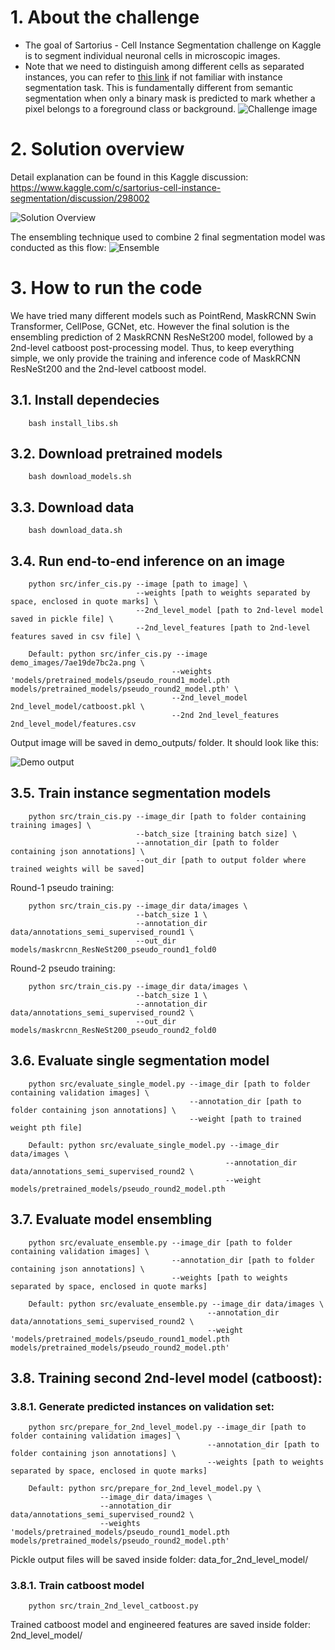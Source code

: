 # 1. About the challenge
- The goal of Sartorius - Cell Instance Segmentation challenge on Kaggle is to segment individual neuronal cells in microscopic images. 
- Note that we need to distinguish among different cells as separated instances, you can refer to [this link](https://serengetitech.com/tech/deep-learning-instance-segmentation/) if not familiar with instance segmentation task. This is fundamentally different from semantic segmentation when only a binary mask is predicted to mark whether a pixel belongs to a foreground class or background. 
![Challenge image](/materials/challenge_img.png "Image taken from the challenge homepage")


# 2. Solution overview
Detail explanation can be found in this Kaggle discussion: https://www.kaggle.com/c/sartorius-cell-instance-segmentation/discussion/298002

![Solution Overview](/materials/Overview.jpg "Overview of our solution")

The ensembling technique used to combine 2 final segmentation model was conducted as this flow:
![Ensemble](/materials/EnsembleFlow2.jpg "Ensembling technique")

# 3. How to run the code
We have tried many different models such as PointRend, MaskRCNN Swin Transformer, CellPose, GCNet, etc. However the final solution is the ensembling prediction of 2 MaskRCNN ResNeSt200 model, followed by a 2nd-level catboost post-processing model. Thus, to keep everything simple, we only provide the training and inference code of MaskRCNN ResNeSt200 and the 2nd-level catboost model.
## 3.1. Install dependecies
````
    bash install_libs.sh
```` 
## 3.2. Download pretrained models
````
    bash download_models.sh
````
## 3.3. Download data
````
    bash download_data.sh
````
## 3.4. Run end-to-end inference on an image
````
    python src/infer_cis.py --image [path to image] \
                            --weights [path to weights separated by space, enclosed in quote marks] \
                            --2nd_level_model [path to 2nd-level model saved in pickle file] \
                            --2nd_level_features [path to 2nd-level features saved in csv file] \
    
    Default: python src/infer_cis.py --image demo_images/7ae19de7bc2a.png \
                                    --weights 'models/pretrained_models/pseudo_round1_model.pth models/pretrained_models/pseudo_round2_model.pth' \
                                    --2nd_level_model 2nd_level_model/catboost.pkl \
                                    --2nd 2nd_level_features 2nd_level_model/features.csv
````
Output image will be saved in demo_outputs/ folder. It should look like this:

![Demo output](demo_outputs/7ae19de7bc2a.png "Demo output")

## 3.5. Train instance segmentation models
````
    python src/train_cis.py --image_dir [path to folder containing training images] \
                            --batch_size [training batch size] \
                            --annotation_dir [path to folder containing json annotations] \
                            --out_dir [path to output folder where trained weights will be saved]
````

Round-1 pseudo training:
````
    python src/train_cis.py --image_dir data/images \
                            --batch_size 1 \
                            --annotation_dir data/annotations_semi_supervised_round1 \
                            --out_dir models/maskrcnn_ResNeSt200_pseudo_round1_fold0 
````

Round-2 pseudo training:
````
    python src/train_cis.py --image_dir data/images \
                            --batch_size 1 \
                            --annotation_dir data/annotations_semi_supervised_round2 \
                            --out_dir models/maskrcnn_ResNeSt200_pseudo_round2_fold0 
````
## 3.6. Evaluate single segmentation model
````
    python src/evaluate_single_model.py --image_dir [path to folder containing validation images] \
                                        --annotation_dir [path to folder containing json annotations] \
                                        --weight [path to trained weight pth file]

    Default: python src/evaluate_single_model.py --image_dir data/images \
                                                --annotation_dir data/annotations_semi_supervised_round2 \
                                                --weight models/pretrained_models/pseudo_round2_model.pth
````
## 3.7. Evaluate model ensembling
````
    python src/evaluate_ensemble.py --image_dir [path to folder containing validation images] \
                                    --annotation_dir [path to folder containing json annotations] \
                                    --weights [path to weights separated by space, enclosed in quote marks]

    Default: python src/evaluate_ensemble.py --image_dir data/images \
                                            --annotation_dir data/annotations_semi_supervised_round2 \
                                            --weight 'models/pretrained_models/pseudo_round1_model.pth models/pretrained_models/pseudo_round2_model.pth'
````
## 3.8. Training second 2nd-level model (catboost):
### 3.8.1. Generate predicted instances on validation set:
````
    python src/prepare_for_2nd_level_model.py --image_dir [path to folder containing validation images] \
                                            --annotation_dir [path to folder containing json annotations] \
                                            --weights [path to weights separated by space, enclosed in quote marks]

    Default: python src/prepare_for_2nd_level_model.py \
                    --image_dir data/images \
                    --annotation_dir data/annotations_semi_supervised_round2 \
                    --weights 'models/pretrained_models/pseudo_round1_model.pth models/pretrained_models/pseudo_round2_model.pth'
````
Pickle output files will be saved inside folder: data_for_2nd_level_model/
### 3.8.1. Train catboost model
````
    python src/train_2nd_level_catboost.py
````
Trained catboost model and engineered features are saved inside folder: 2nd_level_model/